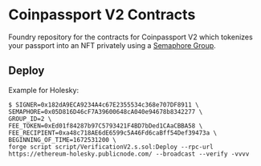 # Coinpassport V2 Contracts

Foundry repository for the contracts for Coinpassport V2 which tokenizes your passport into an NFT privately using a [Semaphore Group](https://semaphore.pse.dev/).


## Deploy

Example for Holesky:

```shell
$ SIGNER=0x182dA9ECA9234A4c67E2355534c368e707DF8911 \
SEMAPHORE=0x05D816D46cF7A39600648cA040e94678b8342277 \
GROUP_ID=2 \
FEE_TOKEN=0xEd01f84287b97C5793421F4BD7bDed1CAaCBBA58 \
FEE_RECIPIENT=0xa48c718AE6dE6599c5A46Fd6caBff54Def39473a \
BEGINNING_OF_TIME=1672531200 \
forge script script/VerificationV2.s.sol:Deploy --rpc-url https://ethereum-holesky.publicnode.com/ --broadcast --verify -vvvv
```

